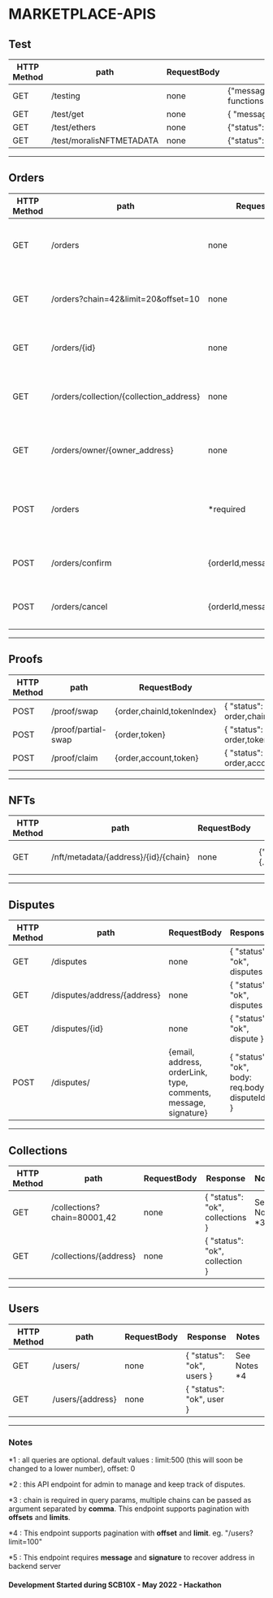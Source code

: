 # MARKETPLACE-APIS

## Test

| HTTP Method | path                     | RequestBody | Response                                               |
| ----------- | ------------------------ | ----------- | ------------------------------------------------------ |
| GET         | /testing                 | none        | {"message":"The testing endpoint functions correctly"} |
| GET         | /test/get                | none        | { "message": "TESTGETJSON" }                           |
| GET         | /test/ethers             | none        | {"status":"ok","blocknumber":14834871}                 |
| GET         | /test/moralisNFTMETADATA | none        | {"status":"ok","metadata":{...metadata}}               |

---

## Orders

| HTTP Method | path                                    | RequestBody                 | Response                                                | Notes         |
| ----------- | --------------------------------------- | --------------------------- | ------------------------------------------------------- | ------------- |
| GET         | /orders                                 | none                        | { "status": "ok", "orders": [{...},{...},{...}]}        |               |
| GET         | /orders?chain=42&limit=20&offset=10     | none                        | { "status": "ok", "orders": [{...},{...},{...}]}        | See Notes \*1 |
| GET         | /orders/{id}                            | none                        | { "status": "ok", "order": {...}}                       |               |
| GET         | /orders/collection/{collection_address} | none                        | { "status": "ok", "orders": [{...},{...},{...}]}        |               |
| GET         | /orders/owner/{owner_address}           | none                        | { "status": "ok", "orders": [{...},{...},{...}]}        |               |
| POST        | /orders                                 | \*required                  | { "status": "ok", "body": {...req.body} , "orderId": 1} |               |
| POST        | /orders/confirm                         | {orderId,message,signature} | { "status": "ok", "orderId": 1}                         | See Notes \*5 |
| POST        | /orders/cancel                          | {orderId,message,signature} | { "status": "ok", "orderId": 1}                         | See Notes \*5 |

---

## Proofs

| HTTP Method | path                | RequestBody                | Response                                          |
| ----------- | ------------------- | -------------------------- | ------------------------------------------------- |
| POST        | /proof/swap         | {order,chainId,tokenIndex} | { "status": "ok", order,chainId,tokenIndex,proof} |
| POST        | /proof/partial-swap | {order,token}              | { "status": "ok", order,token,proof}              |
| POST        | /proof/claim        | {order,account,token}      | { "status": "ok", order,account,proof}            |

---

## NFTs

| HTTP Method | path                                 | RequestBody | Response                                 | Notes                                  |
| ----------- | ------------------------------------ | ----------- | ---------------------------------------- | -------------------------------------- |
| GET         | /nft/metadata/{address}/{id}/{chain} | none        | {"status":"ok","metadata":{...metadata}} | chainId is in hexadecimal (eg. "0x89") |

---

## Disputes

| HTTP Method | path                        | RequestBody                                                     | Response                                      | Notes         |
| ----------- | --------------------------- | --------------------------------------------------------------- | --------------------------------------------- | ------------- |
| GET         | /disputes                   | none                                                            | { "status": "ok", disputes }                  |               |
| GET         | /disputes/address/{address} | none                                                            | { "status": "ok", disputes }                  |               |
| GET         | /disputes/{id}              | none                                                            | { "status": "ok", dispute }                   |               |
| POST        | /disputes/                  | {email, address, orderLink, type, comments, message, signature} | { "status": "ok", body: req.body, disputeId } | See Notes \*5 |

---

## Collections

| HTTP Method | path                        | RequestBody | Response                        | Notes         |
| ----------- | --------------------------- | ----------- | ------------------------------- | ------------- |
| GET         | /collections?chain=80001,42 | none        | { "status": "ok", collections } | See Notes \*3 |
| GET         | /collections/{address}      | none        | { "status": "ok", collection }  |               |

---

## Users

| HTTP Method | path             | RequestBody | Response                  | Notes         |
| ----------- | ---------------- | ----------- | ------------------------- | ------------- |
| GET         | /users/          | none        | { "status": "ok", users } | See Notes \*4 |
| GET         | /users/{address} | none        | { "status": "ok", user }  |               |

---

### Notes

\*1 : all queries are optional. default values : limit:500 (this will soon be changed to a lower number), offset: 0

\*2 : this API endpoint for admin to manage and keep track of disputes.

\*3 : chain is required in query params, multiple chains can be passed as argument separated by **comma**. This endpoint supports pagination with **offsets** and **limits**.

\*4 : This endpoint supports pagination with **offset** and **limit**. eg. "/users?limit=100"

\*5 : This endpoint requires **message** and **signature** to recover address in backend server

#### Development Started during SCB10X - May 2022 - Hackathon
